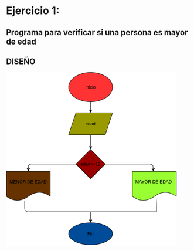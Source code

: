 # Ejercicio 1:

## Programa para verificar si una persona es mayor de edad 

## DISEÑO 

![Diagrama de flujo](diagrama.png  "Diagrama de flujo")